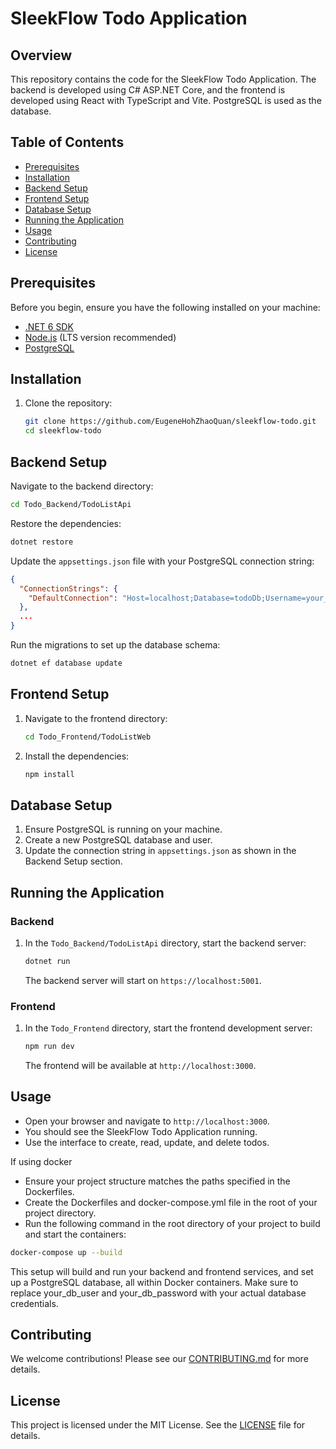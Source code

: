 # SleekFlow Todo Application

## Overview

This repository contains the code for the SleekFlow Todo Application. The backend is developed using C# ASP.NET Core, and the frontend is developed using React with TypeScript and Vite. PostgreSQL is used as the database.

## Table of Contents

- [Prerequisites](#prerequisites)
- [Installation](#installation)
- [Backend Setup](#backend-setup)
- [Frontend Setup](#frontend-setup)
- [Database Setup](#database-setup)
- [Running the Application](#running-the-application)
- [Usage](#usage)
- [Contributing](#contributing)
- [License](#license)

## Prerequisites

Before you begin, ensure you have the following installed on your machine:

- [.NET 6 SDK](https://dotnet.microsoft.com/download/dotnet/6.0)
- [Node.js](https://nodejs.org/) (LTS version recommended)
- [PostgreSQL](https://www.postgresql.org/download/)

## Installation

1. Clone the repository:

   ```sh
   git clone https://github.com/EugeneHohZhaoQuan/sleekflow-todo.git
   cd sleekflow-todo
   ```

## Backend Setup

Navigate to the backend directory:

```sh
cd Todo_Backend/TodoListApi
```

Restore the dependencies:

```sh
dotnet restore
```

Update the `appsettings.json` file with your PostgreSQL connection string:

```json
{
  "ConnectionStrings": {
    "DefaultConnection": "Host=localhost;Database=todoDb;Username=your_db_user;Password=your_db_password"
  },
  ...
}
```

Run the migrations to set up the database schema:

```sh
dotnet ef database update
```

## Frontend Setup

1. Navigate to the frontend directory:

   ```sh
   cd Todo_Frontend/TodoListWeb
   ```

2. Install the dependencies:

   ```sh
   npm install
   ```

## Database Setup

1. Ensure PostgreSQL is running on your machine.
2. Create a new PostgreSQL database and user.
3. Update the connection string in `appsettings.json` as shown in the Backend Setup section.

## Running the Application

### Backend

1. In the `Todo_Backend/TodoListApi` directory, start the backend server:

   ```sh
   dotnet run
   ```

   The backend server will start on `https://localhost:5001`.

### Frontend

1. In the `Todo_Frontend` directory, start the frontend development server:

   ```sh
   npm run dev
   ```

   The frontend will be available at `http://localhost:3000`.

## Usage

- Open your browser and navigate to `http://localhost:3000`.
- You should see the SleekFlow Todo Application running.
- Use the interface to create, read, update, and delete todos.

If using docker

- Ensure your project structure matches the paths specified in the Dockerfiles.
- Create the Dockerfiles and docker-compose.yml file in the root of your project directory.
- Run the following command in the root directory of your project to build and start the containers:

```sh
docker-compose up --build
```

This setup will build and run your backend and frontend services, and set up a PostgreSQL database, all within Docker containers. Make sure to replace your_db_user and your_db_password with your actual database credentials.

## Contributing

We welcome contributions! Please see our [CONTRIBUTING.md](CONTRIBUTING.md) for more details.

## License

This project is licensed under the MIT License. See the [LICENSE](LICENSE) file for details.
